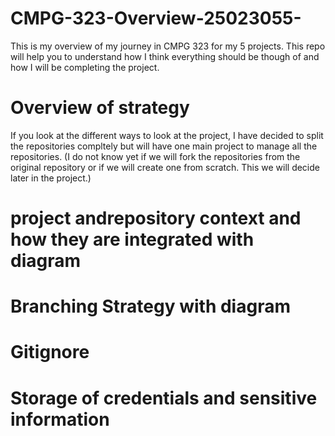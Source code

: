 # CMPG-323-Overview-25023055-
This is my overview of my journey in CMPG 323 for my 5 projects. This repo will help you to understand how I think everything should be though of and how I will be completing the project.

# Overview of strategy 
If you look at the different ways to look at the project, I have decided to split the repositories compltely but will have one main project to manage all the repositories. (I do not know yet if we will fork the repositories from the original repository or if we will create one from scratch. This we will decide later in the project.)

# project andrepository context and how they are integrated with diagram


# Branching Strategy with diagram

# Gitignore

# Storage of credentials and sensitive information
